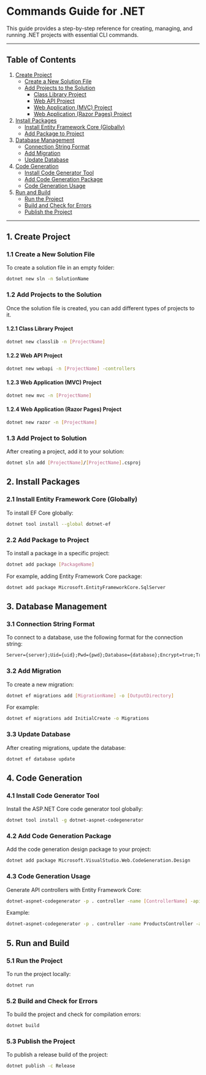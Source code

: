 # Commands Guide for .NET

This guide provides a step-by-step reference for creating, managing, and running .NET projects with essential CLI commands.

---

## Table of Contents
1. [Create Project](#create-project)
   - [Create a New Solution File](#create-a-new-solution-file)
   - [Add Projects to the Solution](#add-projects-to-the-solution)
     - [Class Library Project](#class-library-project)
     - [Web API Project](#web-api-project)
     - [Web Application (MVC) Project](#web-application-mvc-project)
     - [Web Application (Razor Pages) Project](#web-application-razor-pages-project)
2. [Install Packages](#install-packages)
   - [Install Entity Framework Core (Globally)](#install-entity-framework-core-globally)
   - [Add Package to Project](#add-package-to-project)
3. [Database Management](#database-management)
   - [Connection String Format](#connection-string-format)
   - [Add Migration](#add-migration)
   - [Update Database](#update-database)
4. [Code Generation](#code-generation)
   - [Install Code Generator Tool](#install-code-generator-tool)
   - [Add Code Generation Package](#add-code-generation-package)
   - [Code Generation Usage](#code-generation-usage)
5. [Run and Build](#run-and-build)
   - [Run the Project](#run-the-project)
   - [Build and Check for Errors](#build-and-check-for-errors)
   - [Publish the Project](#publish-the-project)

---

## 1. **Create Project**

### 1.1 Create a New Solution File

To create a solution file in an empty folder:

```bash
dotnet new sln -n SolutionName
```

### 1.2 Add Projects to the Solution

Once the solution file is created, you can add different types of projects to it.

#### 1.2.1 Class Library Project

```bash
dotnet new classlib -n [ProjectName]
```

#### 1.2.2 Web API Project

```bash
dotnet new webapi -n [ProjectName] -controllers
```

#### 1.2.3 Web Application (MVC) Project

```bash
dotnet new mvc -n [ProjectName]
```

#### 1.2.4 Web Application (Razor Pages) Project

```bash
dotnet new razor -n [ProjectName]
```

### 1.3 Add Project to Solution

After creating a project, add it to your solution:

```bash
dotnet sln add [ProjectName]/[ProjectName].csproj
```

## 2. **Install Packages**

### 2.1 Install Entity Framework Core (Globally)

To install EF Core globally:

```bash
dotnet tool install --global dotnet-ef
```

### 2.2 Add Package to Project

To install a package in a specific project:

```bash
dotnet add package [PackageName]
```

For example, adding Entity Framework Core package:

```bash
dotnet add package Microsoft.EntityFrameworkCore.SqlServer
```

## 3. **Database Management**

### 3.1 Connection String Format

To connect to a database, use the following format for the connection string:

```txt
Server={server};Uid={uid};Pwd={pwd};Database={database};Encrypt=true;TrustServerCertificate=True;
```

### 3.2 Add Migration

To create a new migration:

```bash
dotnet ef migrations add [MigrationName] -o [OutputDirectory]
```

For example:

```bash
dotnet ef migrations add InitialCreate -o Migrations
```

### 3.3 Update Database

After creating migrations, update the database:

```bash
dotnet ef database update
```

## 4. **Code Generation**

### 4.1 Install Code Generator Tool

Install the ASP.NET Core code generator tool globally:

```bash
dotnet tool install -g dotnet-aspnet-codegenerator
```

### 4.2 Add Code Generation Package

Add the code generation design package to your project:

```bash
dotnet add package Microsoft.VisualStudio.Web.CodeGeneration.Design
```

### 4.3 Code Generation Usage

Generate API controllers with Entity Framework Core:

```bash
dotnet-aspnet-codegenerator -p . controller -name [ControllerName] -api -m [Model] -dc [DbContextClass] -outDir [OutputDirectory] -namespace [Namespace]
```

Example:

```bash
dotnet-aspnet-codegenerator -p . controller -name ProductsController -api -m Product -dc AppDbContext -outDir Controllers -namespace MyApp.Controllers
```

## 5. **Run and Build**

### 5.1 Run the Project

To run the project locally:

```bash
dotnet run
```

### 5.2 Build and Check for Errors

To build the project and check for compilation errors:

```bash
dotnet build
```

### 5.3 Publish the Project

To publish a release build of the project:

```bash
dotnet publish -c Release
```
